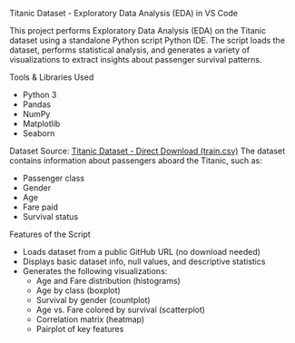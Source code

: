 Titanic Dataset - Exploratory Data Analysis (EDA) in VS Code

This project performs Exploratory Data Analysis (EDA) on the Titanic dataset using a standalone Python script Python IDE.
The script loads the dataset, performs statistical analysis, and generates a variety of visualizations to extract insights about passenger survival patterns.

Tools & Libraries Used
- Python 3
- Pandas
- NumPy
- Matplotlib
- Seaborn

Dataset
Source: [Titanic Dataset - Direct Download (train.csv)](https://raw.githubusercontent.com/datasciencedojo/datasets/master/titanic.csv)
The dataset contains information about passengers aboard the Titanic, such as:
- Passenger class
- Gender
- Age
- Fare paid
- Survival status

Features of the Script
- Loads dataset from a public GitHub URL (no download needed)
- Displays basic dataset info, null values, and descriptive statistics
- Generates the following visualizations:
  - Age and Fare distribution (histograms)
  - Age by class (boxplot)
  - Survival by gender (countplot)
  - Age vs. Fare colored by survival (scatterplot)
  - Correlation matrix (heatmap)
  - Pairplot of key features





